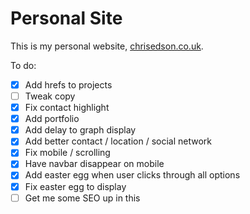 # Personal Site

This is my personal website, [chrisedson.co.uk](http://chrisedson.co.uk).

To do:
- [x] Add hrefs to projects
- [ ] Tweak copy
- [x] Fix contact highlight
- [x] Add portfolio
- [x] Add delay to graph display
- [x] Add better contact / location / social network
- [x] Fix mobile / scrolling
- [x] Have navbar disappear on mobile
- [x] Add easter egg when user clicks through all options
- [x] Fix easter egg to display
- [ ] Get me some SEO up in this

